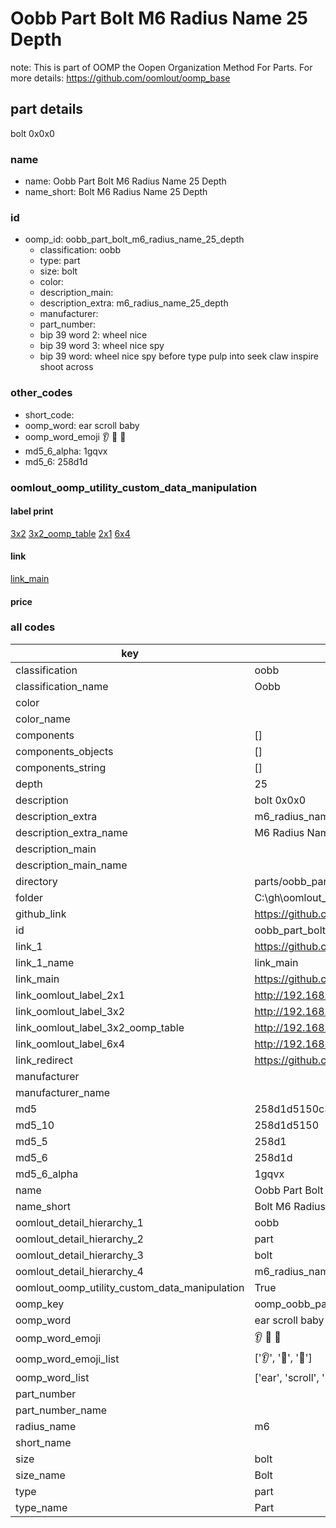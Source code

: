 # Oobb Part Bolt M6 Radius Name 25 Depth  

note: This is part of OOMP the Oopen Organization Method For Parts. For more details: https://github.com/oomlout/oomp_base

##  part details
  



bolt 0x0x0



### name
* name: Oobb Part Bolt M6 Radius Name 25 Depth
* name_short: Bolt M6 Radius Name 25 Depth
### id
* oomp_id: oobb_part_bolt_m6_radius_name_25_depth
  * classification: oobb
  * type: part
  * size: bolt
  * color: 
  * description_main: 
  * description_extra: m6_radius_name_25_depth
  * manufacturer: 
  * part_number: 
  * bip 39 word 2: wheel nice
  * bip 39 word 3: wheel nice spy
  * bip 39 word: wheel nice spy before type pulp into seek claw inspire shoot across

### other_codes
* short_code: 
* oomp_word: ear scroll baby
* oomp_word_emoji :ear: :scroll: :baby:
* md5_6_alpha: 1gqvx
* md5_6: 258d1d






### oomlout_oomp_utility_custom_data_manipulation
#### label print
[3x2](http://192.168.1.245:1112/?label=oomp%201gqvx)
[3x2_oomp_table](http://192.168.1.108:1112/?label=oomp%201gqvx)
[2x1](http://192.168.1.242:1112/?label=oomp%201gqvx)
[6x4](http://192.168.1.55:1112/?label=oomp%201gqvx)    

#### link

[link_main](https://github.com/oomlout/oomlout_oobb_version_4_generated_parts/tree/main/navigation_oomp/oobb/part/bolt//m6_radius_name_25_depth/part)                              

#### price







### all codes 
| key | value |  
| --- | --- |  
| classification | oobb |  
| classification_name | Oobb |  
| color |  |  
| color_name |  |  
| components | [] |  
| components_objects | [] |  
| components_string | [] |  
| depth | 25 |  
| description | bolt 0x0x0 |  
| description_extra | m6_radius_name_25_depth |  
| description_extra_name | M6 Radius Name 25 Depth |  
| description_main |  |  
| description_main_name |  |  
| directory | parts/oobb_part_bolt_m6_radius_name_25_depth |  
| folder | C:\gh\oomlout_oobb_version_4_generated_parts\parts\oobb_part_bolt_m6_radius_name_25_depth |  
| github_link | https://github.com/oomlout/oomlout_oomp_part_src/tree/main/parts/oobb_part_bolt_m6_radius_name_25_depth |  
| id | oobb_part_bolt_m6_radius_name_25_depth |  
| link_1 | https://github.com/oomlout/oomlout_oobb_version_4_generated_parts/tree/main/navigation_oomp/oobb/part/bolt//m6_radius_name_25_depth/part |  
| link_1_name | link_main |  
| link_main | https://github.com/oomlout/oomlout_oobb_version_4_generated_parts/tree/main/navigation_oomp/oobb/part/bolt//m6_radius_name_25_depth/part |  
| link_oomlout_label_2x1 | http://192.168.1.242:1112/?label=oomp%201gqvx |  
| link_oomlout_label_3x2 | http://192.168.1.245:1112/?label=oomp%201gqvx |  
| link_oomlout_label_3x2_oomp_table | http://192.168.1.108:1112/?label=oomp%201gqvx |  
| link_oomlout_label_6x4 | http://192.168.1.55:1112/?label=oomp%201gqvx |  
| link_redirect | https://github.com/oomlout/oomlout_oobb_version_4_generated_parts/tree/main/parts/hardware_bolt_m6_25 |  
| manufacturer |  |  
| manufacturer_name |  |  
| md5 | 258d1d5150c30ebab5f5e143a6a55fd0 |  
| md5_10 | 258d1d5150 |  
| md5_5 | 258d1 |  
| md5_6 | 258d1d |  
| md5_6_alpha | 1gqvx |  
| name | Oobb Part Bolt M6 Radius Name 25 Depth |  
| name_short | Bolt M6 Radius Name 25 Depth |  
| oomlout_detail_hierarchy_1 | oobb |  
| oomlout_detail_hierarchy_2 | part |  
| oomlout_detail_hierarchy_3 | bolt |  
| oomlout_detail_hierarchy_4 | m6_radius_name_25_depth |  
| oomlout_oomp_utility_custom_data_manipulation | True |  
| oomp_key | oomp_oobb_part_bolt_m6_radius_name_25_depth |  
| oomp_word | ear scroll baby |  
| oomp_word_emoji | :ear: :scroll: :baby: |  
| oomp_word_emoji_list | [':ear:', ':scroll:', ':baby:'] |  
| oomp_word_list | ['ear', 'scroll', 'baby'] |  
| part_number |  |  
| part_number_name |  |  
| radius_name | m6 |  
| short_name |  |  
| size | bolt |  
| size_name | Bolt |  
| type | part |  
| type_name | Part |  
